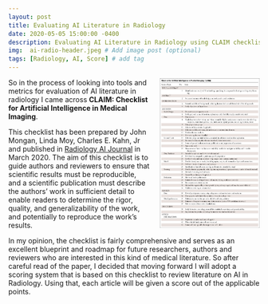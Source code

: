 ```yaml
---
layout: post
title: Evaluating AI Literature in Radiology
date: 2020-05-05 15:00:00 -0400
description: Evaluating AI Literature in Radiology using CLAIM checklist. # Add post description (optional)
img:  ai-radio-header.jpeg # Add image post (optional)
tags: [Radiology, AI, Score] # add tag
---
```


<style>
.aligncenter {
    text-align: center;
}
</style>
<p class="aligncenter">
<a href="https://pubs.rsna.org/doi/10.1148/ryai.2020200029">
<img src="/assets/img/claim_checklist.jpeg" style="float:right;width:200px;height:300px; margin-left:20px;" >
</a>
</p>

So in the process of looking into tools and metrics for evaluation of AI literature in radiology I came across **CLAIM: Checklist for Artificial Intelligence in Medical Imaging**.

This checklist has been prepared by John Mongan, Linda Moy, Charles E. Kahn, Jr and published in [Radiology AI Journal](https://pubs.rsna.org/doi/10.1148/ryai.2020200029) in March 2020. The aim of this checklist is to guide authors and reviewers to ensure that scientific results must be reproducible, and a scientific publication must describe the authors’ work in sufficient detail to enable readers to determine the rigor, quality, and generalizability of the work, and potentially to reproduce the work’s results.

In my opinion, the checklist is fairly comprehensive and serves as an excellent blueprint and roadmap for future researchers, authors and reviewers who are interested in this kind of medical literature.
So after careful read of the paper, I decided that moving forward I will adopt a scoring system that is based on this checklist to review literature on AI in Radiology. Using that, each article will be given a score out of the applicable points.

